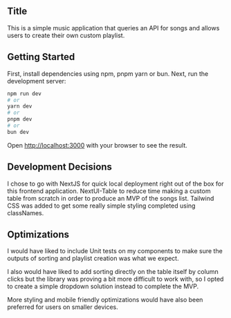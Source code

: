 ## Title

This is a simple music application that queries an API for songs and allows users to create their own custom playlist.

## Getting Started

First, install dependencies using npm, pnpm yarn or bun. Next, run the development server:

```bash
npm run dev
# or
yarn dev
# or
pnpm dev
# or
bun dev
```

Open [http://localhost:3000](http://localhost:3000) with your browser to see the result.

## Development Decisions

I chose to go with NextJS for quick local deployment right out of the box for this frontend application.
NextUI-Table to reduce time making a custom table from scratch in order to produce an MVP of the songs list.
Tailwind CSS was added to get some really simple styling completed using classNames.

## Optimizations

I would have liked to include Unit tests on my components to make sure the outputs of sorting and playlist creation was what we expect.

I also would have liked to add sorting directly on the table itself by column clicks but the library was proving a bit more difficult to work with, so I opted to create a simple dropdown solution instead to complete the MVP.

More styling and mobile friendly optimizations would have also been preferred for users on smaller devices.
